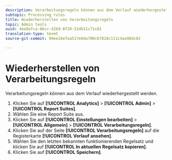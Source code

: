 ```yaml
---
description: Verarbeitungsregeln können aus dem Verlauf wiederhergestellt werden.
subtopic: Processing rules
title: Wiederherstellen von Verarbeitungsregeln
topic: Admin tools
uuid: 4ee8afca-8bcc-42b9-8f20-31db11c71c81
translation-type: tm+mt
source-git-commit: 99ee24efaa517e8da700c67818c111c4aa90dc02

---
```



# Wiederherstellen von Verarbeitungsregeln

Verarbeitungsregeln können aus dem Verlauf wiederhergestellt werden.

1. Klicken Sie auf **[!UICONTROL Analytics]** > **[!UICONTROL Admin]** > **[!UICONTROL Report Suites]**.
1. Wählen Sie eine Report Suite aus.
1. Klicken Sie auf **[!UICONTROL Einstellungen bearbeiten]** > **[!UICONTROL Allgemein]** > **[!UICONTROL Verarbeitungsregeln]**.
1. Klicken Sie auf der Seite **[!UICONTROL Verarbeitungsregeln]** auf die Registerkarte **[!UICONTROL Verlauf ansehen]**.
1. Wählen Sie den letzten bekannten funktionierenden Regelsatz und klicken Sie auf **[!UICONTROL In aktuellen Regelsatz kopieren]**.
1. Klicken Sie auf **[!UICONTROL Speichern]**.
